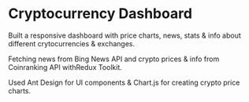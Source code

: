 # Cryptocurrency Dashboard

Built a responsive dashboard with price charts, news, stats & info about different crytocurrencies & exchanges.

Fetching news from Bing News API and crypto prices & info from Coinranking API withRedux Toolkit.

Used Ant Design for UI components & Chart.js for creating crypto price charts.